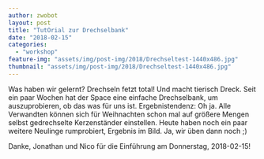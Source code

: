 ```yaml
---
author: zwobot
layout: post
title: "TutOrial zur Drechselbank"
date: "2018-02-15"
categories: 
  - "workshop"
feature-img: "assets/img/post-img/2018/Drechseltest-1440x486.jpg"
thumbnail: "assets/img/post-img/2018/Drechseltest-1440x486.jpg"
---
```


Was haben wir gelernt? Drechseln fetzt total! Und macht tierisch Dreck. Seit ein paar Wochen hat der Space eine einfache Drechselbank, um auszuprobieren, ob das was für uns ist. Ergebnistendenz: Oh ja. Alle Verwandten können sich für Weihnachten schon mal auf größere Mengen selbst gedrechselte Kerzenständer einstellen. Heute haben noch ein paar weitere Neulinge rumprobiert, Ergebnis im Bild. Ja, wir üben dann noch ;)

Danke, Jonathan und Nico für die Einführung am Donnerstag, 2018-02-15!
